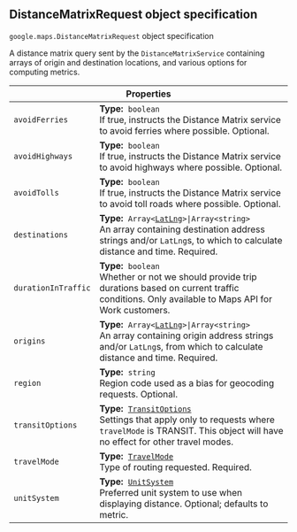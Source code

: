 <h2 id="DistanceMatrixRequest">
DistanceMatrixRequest
object specification
</h2><p>
<code><span itemprop="path">google.maps</span>.<span itemprop="name">DistanceMatrixRequest</span></code>
object specification
</p><p>A distance matrix query sent by the <code>DistanceMatrixService</code> containing arrays of origin and destination locations, and various options for computing metrics.</p><table class="properties responsive" summary="interface DistanceMatrixRequest - Properties">
<thead>
<tr><th colspan="2">Properties</th>
</tr></thead>
<tbody>
<tr>
<td><code>avoidFerries</code></td>
<td><div><strong>Type:</strong>&nbsp; <code>boolean</code></div>
<div class="desc">If true, instructs the Distance Matrix service to avoid ferries where possible. Optional.</div></td>
</tr>
<tr>
<td><code>avoidHighways</code></td>
<td><div><strong>Type:</strong>&nbsp; <code>boolean</code></div>
<div class="desc">If true, instructs the Distance Matrix service to avoid highways where possible. Optional.</div></td>
</tr>
<tr>
<td><code>avoidTolls</code></td>
<td><div><strong>Type:</strong>&nbsp; <code>boolean</code></div>
<div class="desc">If true, instructs the Distance Matrix service to avoid toll roads where possible. Optional.</div></td>
</tr>
<tr>
<td><code>destinations</code></td>
<td><div><strong>Type:</strong>&nbsp; <code>Array&lt;<a href="https://github.com/amenadiel/google-maps-documentation/blob/master/docs/LatLng.md">LatLng</a>&gt;|Array&lt;string&gt;</code></div>
<div class="desc">An array containing destination address strings and/or <code>LatLng</code>s, to which to calculate distance and time. Required.</div></td>
</tr>
<tr>
<td><code>durationInTraffic</code></td>
<td><div><strong>Type:</strong>&nbsp; <code>boolean</code></div>
<div class="desc">Whether or not we should provide trip durations based on current traffic conditions. Only available to Maps API for Work customers.</div></td>
</tr>
<tr>
<td><code>origins</code></td>
<td><div><strong>Type:</strong>&nbsp; <code>Array&lt;<a href="https://github.com/amenadiel/google-maps-documentation/blob/master/docs/LatLng.md">LatLng</a>&gt;|Array&lt;string&gt;</code></div>
<div class="desc">An array containing origin address strings and/or <code>LatLng</code>s, from which to calculate distance and time. Required.</div></td>
</tr>
<tr>
<td><code>region</code></td>
<td><div><strong>Type:</strong>&nbsp; <code>string</code></div>
<div class="desc">Region code used as a bias for geocoding requests. Optional.</div></td>
</tr>
<tr>
<td><code>transitOptions</code></td>
<td><div><strong>Type:</strong>&nbsp; <code><a href="https://github.com/amenadiel/google-maps-documentation/blob/master/docs/TransitOptions.md">TransitOptions</a></code></div>
<div class="desc">Settings that apply only to requests where <code>travelMode</code> is TRANSIT. This object will have no effect for other travel modes.</div></td>
</tr>
<tr>
<td><code>travelMode</code></td>
<td><div><strong>Type:</strong>&nbsp; <code><a href="https://github.com/amenadiel/google-maps-documentation/blob/master/docs/TravelMode.md">TravelMode</a></code></div>
<div class="desc">Type of routing requested. Required.</div></td>
</tr>
<tr>
<td><code>unitSystem</code></td>
<td><div><strong>Type:</strong>&nbsp; <code><a href="https://github.com/amenadiel/google-maps-documentation/blob/master/docs/UnitSystem.md">UnitSystem</a></code></div>
<div class="desc">Preferred unit system to use when displaying distance. Optional; defaults to metric.</div></td>
</tr>
</tbody>
</table>
